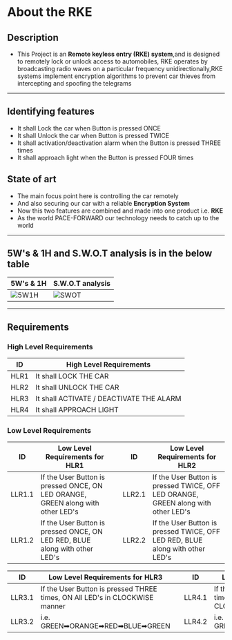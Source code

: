 
#  About the RKE
## Description
 * This Project is an __Remote keyless entry (RKE) system__,and is designed to remotely lock or unlock access to automobiles, RKE operates by broadcasting radio waves on a particular frequency unidirectionally,RKE systems implement encryption algorithms to prevent car thieves from intercepting and spoofing the telegrams

---

## Identifying features
 * It shall Lock the car when Button is pressed ONCE
 * It shall Unlock the car when Button is pressed TWICE
 * It shall activation/deactivation alarm when the Button is pressed THREE times
 * It shall approach light when the Button is pressed FOUR times

## State of art
 * The main focus point here is controlling the car remotely
 * And also securing our car with a reliable __Encryption System__
 * Now this two features are combined and made into one product i.e. __RKE__
 * As the world PACE-FORWARD our technology needs to catch up to the world  

---
## 5W's & 1H and S.W.O.T analysis is in the below table 

| 5W's & 1H | S.W.O.T analysis  |
| -------- | -------------- |
| ![5W1H](https://github.com/praveenraj2001/M3_G46/blob/main/1RKE/6_ImagesAndVideos/5W1H.png) | ![SWOT](https://github.com/praveenraj2001/M3_G46/blob/main/1RKE/6_ImagesAndVideos/SWOT.png)|

---

## Requirements


### High Level Requirements

| ID | High Level Requirements |
| -------- | -------------- |
| HLR1 | It shall LOCK THE CAR|
| HLR2 | It shall UNLOCK THE CAR |
| HLR3 | It shall ACTIVATE / DEACTIVATE THE ALARM |
| HLR4 | It shall APPROACH LIGHT |


### Low Level Requirements

| ID | Low Level Requirements for HLR1|       |ID | Low Level Requirements for HLR2|
| ----- | ----- | ---- |----- | ----- |
| LLR1.1 | If the User Button is pressed ONCE, ON LED ORANGE, GREEN along with other LED's |     |LLR2.1 | If the User Button is pressed TWICE, OFF LED ORANGE, GREEN along with other LED's  |
| LLR1.2 | If the User Button is pressed ONCE, ON LED RED, BLUE along with other LED's|     |LLR2.2 | If the User Button is pressed TWICE, OFF LED RED, BLUE along with other LED's |



| ID | Low Level Requirements for HLR3|  |ID | Low Level Requirements for HLR4|
| -------- | -------------- | ---- | -------- | -------------- |
| LLR3.1 |  If the User Button is pressed THREE times, ON All LED's in CLOCKWISE manner  |  | LLR4.1 | If the User Button is pressed FOUR times, ON All LED's in ANTI-CLOCKWISE manner |
| LLR3.2 | i.e. GREEN➡ORANGE➡RED➡BLUE➡GREEN |  | LLR4.2 | i.e. GREEN➡BLUE➡RED➡ORANGE➡GREEN |
